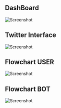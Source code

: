 ## DashBoard
![Screenshot](https://cloud.githubusercontent.com/assets/25726115/26101809/c3ec0072-3a32-11e7-93ee-eb28a2703322.png "SCREENSHOT")

## Twitter Interface
![Screenshot](https://cloud.githubusercontent.com/assets/25726115/26101808/c3eb5956-3a32-11e7-9e17-6f2d78c832f9.png "SCREENSHOT")

## Flowchart USER
![Screenshot](https://cloud.githubusercontent.com/assets/25726115/26101830/d220e130-3a32-11e7-9746-782568c32330.jpg "SCREENSHOT")


## Flowchart BOT
![Screenshot](https://cloud.githubusercontent.com/assets/25726115/26101831/d2235a5a-3a32-11e7-865c-57c1afec4891.jpeg "SCREENSHOT")
